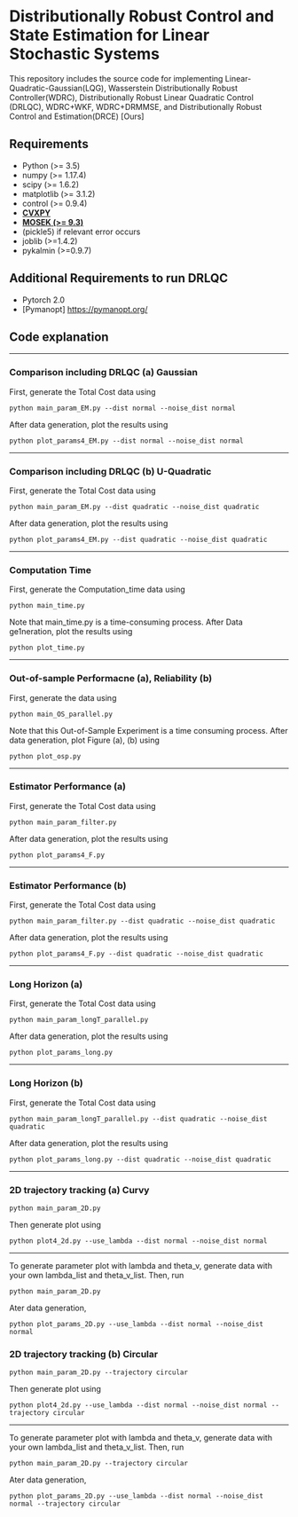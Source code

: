 Distributionally Robust Control and State Estimation for Linear Stochastic Systems
====================================================

This repository includes the source code for implementing 
Linear-Quadratic-Gaussian(LQG), Wasserstein Distributionally Robust Controller(WDRC), Distributionally Robust Linear Quadratic Control (DRLQC), WDRC+WKF, WDRC+DRMMSE,
and Distributionally Robust Control and Estimation(DRCE) [Ours]

## Requirements
- Python (>= 3.5)
- numpy (>= 1.17.4)
- scipy (>= 1.6.2)
- matplotlib (>= 3.1.2)
- control (>= 0.9.4)
- **[CVXPY](https://www.cvxpy.org/)**
- **[MOSEK (>= 9.3)](https://www.mosek.com/)**
- (pickle5) if relevant error occurs
- joblib (>=1.4.2)
- pykalmin (>=0.9.7)
## Additional Requirements to run DRLQC
- Pytorch 2.0
- [Pymanopt] https://pymanopt.org/

## Code explanation
---
### Comparison including DRLQC (a) Gaussian
First, generate the Total Cost data using
```
python main_param_EM.py --dist normal --noise_dist normal
```
After data generation, plot the results using
```
python plot_params4_EM.py --dist normal --noise_dist normal
```
---
### Comparison including DRLQC (b) U-Quadratic
First, generate the Total Cost data using
```
python main_param_EM.py --dist quadratic --noise_dist quadratic
```
After data generation, plot the results using
```
python plot_params4_EM.py --dist quadratic --noise_dist quadratic
```
---
### Computation Time
First, generate the Computation_time data using
```
python main_time.py
```
Note that main_time.py is a time-consuming process.
After Data ge1neration, plot the results using
```
python plot_time.py
```
---
### Out-of-sample Performacne (a), Reliability (b)
First, generate the data using
```
python main_OS_parallel.py
```
Note that this Out-of-Sample Experiment is a time consuming process.
After data generation, plot Figure (a), (b) using
```
python plot_osp.py
```
---
### Estimator Performance (a)
First, generate the Total Cost data using
```
python main_param_filter.py
```
After data generation, plot the results using
```
python plot_params4_F.py
```
---
### Estimator Performance (b)
First, generate the Total Cost data using
```
python main_param_filter.py --dist quadratic --noise_dist quadratic
```
After data generation, plot the results using
```
python plot_params4_F.py --dist quadratic --noise_dist quadratic
```
---
### Long Horizon (a)
First, generate the Total Cost data using
```
python main_param_longT_parallel.py
```
After data generation, plot the results using
```
python plot_params_long.py
```
---
### Long Horizon (b)
First, generate the Total Cost data using
```
python main_param_longT_parallel.py --dist quadratic --noise_dist quadratic
```
After data generation, plot the results using
```
python plot_params_long.py --dist quadratic --noise_dist quadratic
```
---
### 2D trajectory tracking (a) Curvy
```
python main_param_2D.py
```
Then generate plot using
```
python plot4_2d.py --use_lambda --dist normal --noise_dist normal
```
---
To generate parameter plot with lambda and theta_v, generate data with your own lambda_list and theta_v_list.
Then, run
```
python main_param_2D.py
```
Ater data generation,
```
python plot_params_2D.py --use_lambda --dist normal --noise_dist normal
```
### 2D trajectory tracking (b) Circular
```
python main_param_2D.py --trajectory circular
```
Then generate plot using
```
python plot4_2d.py --use_lambda --dist normal --noise_dist normal --trajectory circular
```
---
To generate parameter plot with lambda and theta_v, generate data with your own lambda_list and theta_v_list.
Then, run
```
python main_param_2D.py --trajectory circular
```
Ater data generation,
```
python plot_params_2D.py --use_lambda --dist normal --noise_dist normal --trajectory circular
```
<!-- ### Vehicle Control Problem : Total Cost (a) Gaussian
First, generate the Total Cost data using
```
python main_param_vehicle_EM.py --dist normal --noise_dist normal
```
After data generation, plot the results using
```
python plot_params_vehicle_EM.py --dist normal --noise_dist normal
```
---
### Vehicle Control Problem : Total Cost (b) U-Quadratic
First, generate the Total Cost data using
```
python main_param_vehicle_EM.py --dist quadratic --noise_dist quadratic
```
After data generation, plot the results using
```
python plot_params_vehicle_EM.py --dist quadratic --noise_dist quadratic
``` -->
